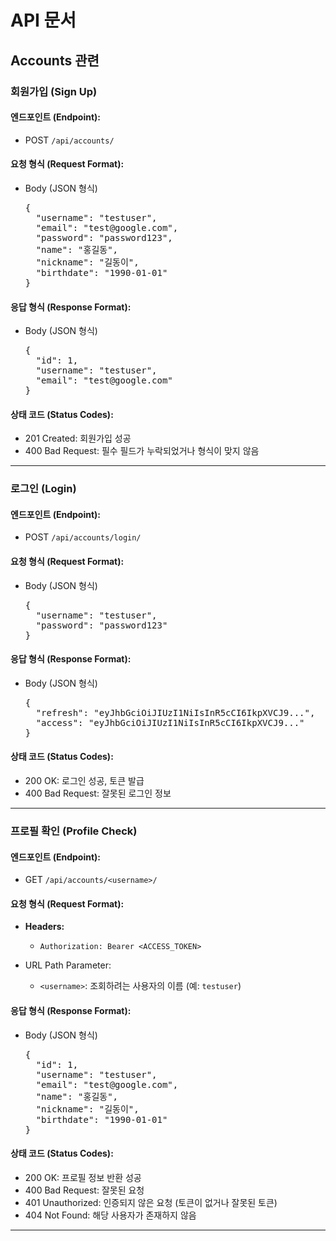# API 문서

## Accounts 관련

### 회원가입 (Sign Up)

#### 엔드포인트 (Endpoint):
- POST `/api/accounts/`

#### 요청 형식 (Request Format):
- Body (JSON 형식)

  <pre>
  {
    "username": "testuser",
    "email": "test@google.com",
    "password": "password123",
    "name": "홍길동",
    "nickname": "길동이",
    "birthdate": "1990-01-01"
  }
  </pre>

#### 응답 형식 (Response Format):
- Body (JSON 형식)

  <pre>
  {
    "id": 1,
    "username": "testuser",
    "email": "test@google.com"
  }
  </pre>

#### 상태 코드 (Status Codes):
- 201 Created: 회원가입 성공
- 400 Bad Request: 필수 필드가 누락되었거나 형식이 맞지 않음

---

### 로그인 (Login)

#### 엔드포인트 (Endpoint):
- POST `/api/accounts/login/`

#### 요청 형식 (Request Format):
- Body (JSON 형식)

  <pre>
  {
    "username": "testuser",
    "password": "password123"
  }
  </pre>

#### 응답 형식 (Response Format):
- Body (JSON 형식)

  <pre>
  {
    "refresh": "eyJhbGciOiJIUzI1NiIsInR5cCI6IkpXVCJ9...",
    "access": "eyJhbGciOiJIUzI1NiIsInR5cCI6IkpXVCJ9..."
  }
  </pre>

#### 상태 코드 (Status Codes):
- 200 OK: 로그인 성공, 토큰 발급
- 400 Bad Request: 잘못된 로그인 정보

---

### 프로필 확인 (Profile Check)

#### 엔드포인트 (Endpoint):
- GET `/api/accounts/<username>/`

#### 요청 형식 (Request Format):
- **Headers:**
  - `Authorization: Bearer <ACCESS_TOKEN>`
  
- URL Path Parameter:
  - `<username>`: 조회하려는 사용자의 이름 (예: `testuser`)

#### 응답 형식 (Response Format):
- Body (JSON 형식)

  <pre>
  {
    "id": 1,
    "username": "testuser",
    "email": "test@google.com",
    "name": "홍길동",
    "nickname": "길동이",
    "birthdate": "1990-01-01"
  }
  </pre>

#### 상태 코드 (Status Codes):
- 200 OK: 프로필 정보 반환 성공
- 400 Bad Request: 잘못된 요청
- 401 Unauthorized: 인증되지 않은 요청 (토큰이 없거나 잘못된 토큰)
- 404 Not Found: 해당 사용자가 존재하지 않음

---

